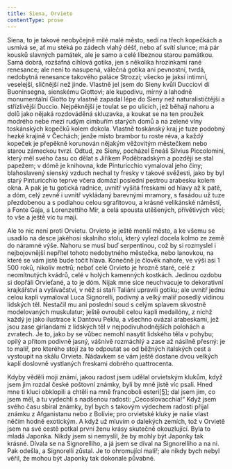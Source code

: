 ```yaml
---
title: Siena, Orvieto
contentType: prose
---
```


Siena, to je takové neobyčejně milé malé město, sedí na třech kopečkách a usmívá se, ať mu stéká po zádech vlahý déšť, nebo ať svítí slunce; má pár kousků slavných památek, ale je samo a celé líbeznou starou památkou. Samá dobrá, rozšafná cihlová gotika, jen s několika hrozinkami rané renesance; ale není to nasupená, válečná gotika ani pevnostní, tvrdá, nedobytná renesance takového paláce Strozzi; všecko je jaksi intimní, veselejší, sličnější než jinde. Vlastně jel jsem do Sieny kvůli Ducciovi di Buoninsegna, sienskému Giottovi; ale kupodivu, mírný a lahodně monumentální Giotto by vlastně zapadal lépe do Sieny než naturalističtější a střízlivější Duccio. Nejpěknější je toulat se po ulicích, jež běhají nahoru a dolů jako nějaká rozdováděná skluzavka, a koukat se na ten proužek modrého nebe mezi rudým cimbuřím starých domů a na zelené vlny toskánských kopečků kolem dokola. Vlastně toskánský kraj je tuze podobný hezké krajině v Čechách; jenže místo brambor tu roste réva, a každý kopeček je přepěkně korunován nějakým věžovitým městečkem nebo starou zámeckou tvrzí. Odtud, ze Sieny, pocházel Eneáš Silvius Piccolomini, který měl svého času co dělat s Jiříkem Poděbradským a později se stal papežem; v dómě je knihovna, kde Pinturicchio vymaloval jeho činy; blahoslavený sienský vzduch nechal ty fresky v takové svěžesti, jako by byl starý Pinturicchio teprve včera domázl poslední pestrou arabesku kolem okna. A pak je tu gotická radnice, uvnitř vyšitá freskami od hlavy až k patě, a dóm, celý zevně i uvnitř vykládaný barevnými mramory, s fasádou už tuze přezdobenou a s podlahou celou sgrafitovou, a krásné velikánské náměstí, a Fonte Gaja, a Lorenzettiho Mír, a celá spousta utěšených, přívětivých věcí; to vše a ještě víc tu mají.

Ale to nic není proti Orvietu. Orvieto je ještě menší město, a ke všemu se usadilo na desce jakéhosi skalního stolu, který vylezl docela kolmo ze země do náramné výše. Nahoru se musí buď serpentinou, což by si rozmyslel i nejbojovnější nepřítel tohoto nedobytného městečka, nebo lanovkou, na které se vám jistě bude točit hlava. Konečně je člověk nahoře, ve výši asi 1 500 roků, nikoliv metrů; neboť celé Orvieto je hrozně staré, celé z neomítnutých kvádrů, celé v holých kamenných kostkách. Jedinou ozdobu si dopřáli Orvieťané, a to je dóm. Nijak mne sice neuchvacuje to dekorativní krajkářství a vyšívačství, v něž si staří Taliáni upravili gotiku; ale uvnitř jednu celou kapli vymaloval Luca Signorelli, podivný a velký malíř posedlý vidinou lidských těl. Nestačil mu ani poslední soud s celým splavem skvostně modelovaných muskulatur; ještě ovroubil celou kapli medailóny, z nichž každý je jako ilustrace k Dantovu Peklu, a všechno ovázal arabeskami, jež jsou zase girlandami z lidských těl v nejpodivuhodnějších polohách a zvratech. Je to, jako by se vůbec nemohl nasytit lidského těla v pohybu; opilý a přitom podivně jasný, vášnivě rozmáchlý a zase až násilně přesný: je to malíř, pro kterého stojí za to odpoutat se od běžných italských cest a vystoupit na skálu Orvieta. Nádavkem se vám ještě dostane dvou velkých kaplí doslovně vystlaných freskami dobrého quattrocenta.

Kdyby věděli moji známí, jakou radost jsem udělal orvietským klukům, když jsem jim rozdal české poštovní známky, byli by mně jistě víc psali. Hned mne ti kluci obklopili a chtěli na mně francoboli esteri[\[5\]](./resources/undefined); dal jsem jim, co jsem měl, a tu vydechli s nadšenou radostí: „Cecoslovacchia!“ Když jsem svého času sbíral známky, byl bych s takovým výdechem radosti přijal známku z Afganistanu nebo z Bolívie; pro orvietské kluky je naše vlast něčím hodně exotickým. A když už mluvím o dalekých zemích, tož v Orvietě jsem na své cestě potkal první ženu krásy skutečně okouzlující. Byla to mladá Japonka. Nikdy jsem si nemyslil, že by mohly být Japonky tak krásné. Dívala se na Signorelliho, a já jsem se díval na Signorelliho a na ni. Pak odešla, a Signorelli zůstal. Je to ohromující malíř; ale nikdy bych nebyl věřil, že mohou být Japonky tak dokonale půvabné.
